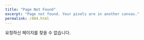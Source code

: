 ```yaml
---
title: "Page Not Found"
excerpt: "Page not found. Your pixels are in another canvas."
permalink: /404.html
---
```


요청하신 페이지를 찾을 수 없습니다.

<script>
  var GOOG_FIXURL_LANG = 'en';
  var GOOG_FIXURL_SITE = 'https://fineswift.github.io'
</script>
<script src="https://linkhelp.clients.google.com/tbproxy/lh/wm/fixurl.js">
</script>